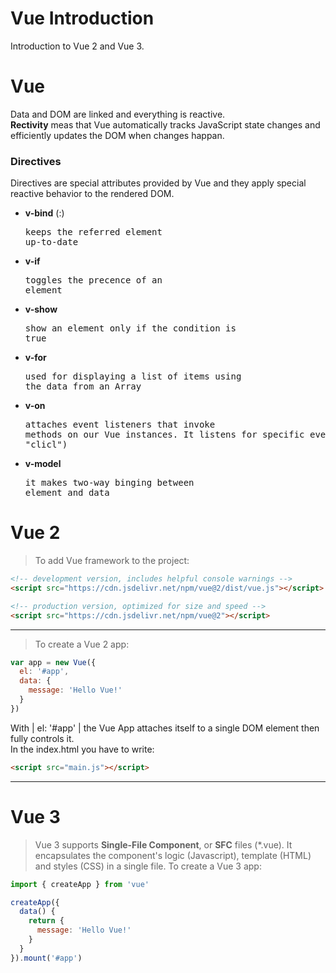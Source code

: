 # Vue Introduction
Introduction to Vue 2 and Vue 3.

# Vue
Data and DOM are linked and everything is reactive.  
__Rectivity__ meas that Vue automatically tracks JavaScript state changes and efficiently updates the DOM when changes happan.
### Directives
Directives are special attributes provided by Vue and they apply special reactive behavior to the rendered DOM.
- __v-bind__ (:)<pre>keeps the referred element up-to-date</pre>
- __v-if__<pre>toggles the precence of an element</pre>
- __v-show__<pre>show an element only if the condition is true</pre>
- __v-for__<pre>used for displaying a list of items using the data from an Array</pre>
- __v-on__<pre>attaches event listeners that invoke methods on our Vue instances. It listens for specific events (like "clicl")</pre>
- __v-model__<pre>it makes two-way binging between element and data</pre>


# Vue 2
> To add Vue framework to the project:  
```html
<!-- development version, includes helpful console warnings -->
<script src="https://cdn.jsdelivr.net/npm/vue@2/dist/vue.js"></script>

<!-- production version, optimized for size and speed -->
<script src="https://cdn.jsdelivr.net/npm/vue@2"></script>
```
___
> To create a Vue 2 app:  
```javascript
var app = new Vue({
  el: '#app',
  data: {
    message: 'Hello Vue!'
  }
})
```
With | el: '#app' | the Vue App attaches itself to a single DOM element then fully controls it.  
In the index.html you have to write:  
```html
<script src="main.js"></script>
```

___

# Vue 3
> Vue 3 supports __Single-File Component__, or __SFC__ files (*.vue). It encapsulates the component's logic (Javascript), template (HTML) and styles (CSS) in a single file.
> To create a Vue 3 app:  
```javascript
import { createApp } from 'vue'

createApp({
  data() {
    return {
      message: 'Hello Vue!'
    }
  }
}).mount('#app')
```
